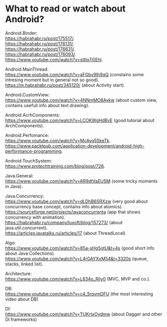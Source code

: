 # What to read or watch about Android?
Android.Binder:   
https://habrahabr.ru/post/175517/.  
https://habrahabr.ru/post/176131/.  
https://habrahabr.ru/post/176631/.  
https://habrahabr.ru/post/176093/.  
https://www.youtube.com/watch?v=sttlq7i0EhI.  

Android.MainThread:   
https://www.youtube.com/watch?v=aFGbv9Ih9qQ (constains some intresing moment but in general not so good).  
https://m.habrahabr.ru/post/345120/ (about Activity start).  

Android.CustomView:   
https://www.youtube.com/watch?v=4NNmMO8Aykw (about custom view, contains usefull info about text drawing).  

Android.AcrhComponents:   
https://www.youtube.com/watch?v=LCOKWgHdBvE (good tutorial about ArchComponents).  

Android.Perfomance:   
https://www.youtube.com/watch?v=McAvq5SkeTk.  
https://www.packtpub.com/application-development/android-high-performance-programming.  

Android.TouchSystem:   
https://www.protechtraining.com/blog/post/726.  

Java.General:   
https://www.youtube.com/watch?v=AR9dtVaEUSM (some tricky moments in Java).  

Java.Concurrency:   
https://www.youtube.com/watch?v=dLDhB6SRXzw (very good about concurrency base concept, contains info about atomics).  
https://sourceforge.net/projects/javaconcurrenta (app that shows concurrency with animation).  
https://habrahabr.ru/company/luxoft/blog/157273/ (about java.util.concurrent).  
https://articles.javatalks.ru/articles/17 (about ThreadLocal).  

Algo:   
https://www.youtube.com/watch?v=85a-sHg5otU&t=4s (good short info about Java Collections).  
https://www.youtube.com/watch?v=L4rGAYXvM54&t=3320s (queue, stacks, linked list).  

Architecture:   
https://www.youtube.com/watch?v=L634o_Rjly0 (MVC, MVP and co.).  

DB:  
https://www.youtube.com/watch?v=c4_5rqvmDFU (the most interesting video about DB)

DI:   
https://www.youtube.com/watch?v=TUKrtxOydmw (about Dagger and other DI frameworks)  
